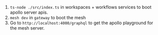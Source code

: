 1. `ts-node ./src/index.ts` in workspaces + workflows services to boot apollo server apis.
2. `mesh dev` in `gateway` to boot the mesh
3. Go to `http://localhost:4000/graphql` to get the apollo playground for the mesh server.

